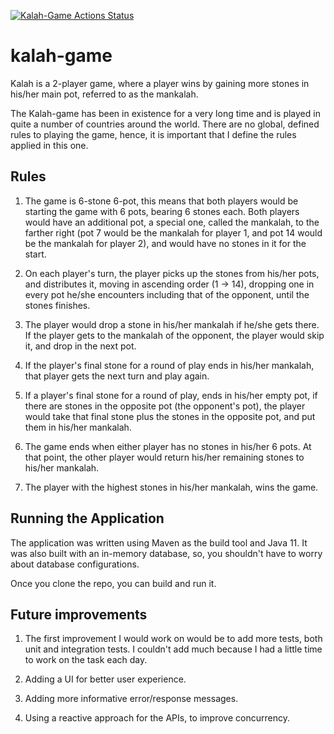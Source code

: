 [![Kalah-Game Actions Status](https://github.com/morlimoore/kalah-game/workflows/Kalah-Game/badge.svg)](https://github.com/morlimoore/kalah-game/actions)

# kalah-game

Kalah is a 2-player game, where a player wins by gaining more stones in his/her main pot, referred to as the mankalah.

The Kalah-game has been in existence for a very long time and is played in quite a number of countries around the world.
There are no global, defined rules to playing the game, hence, it is important that I define the rules applied in this one.

## Rules

1. The game is 6-stone 6-pot, this means that both players would be starting the game with 6 pots, bearing 6 
   stones each.
   Both players would have an additional pot, a special one, called the mankalah, to the farther right 
   (pot 7 would be the mankalah for player 1, and pot 14 would be the mankalah for player 2), and would have no 
   stones in it for the start.


2. On each player's turn, the player picks up the stones from his/her pots, and distributes it, moving in 
   ascending order (1 -> 14), dropping one in every pot he/she encounters including that of the opponent, until the
   stones finishes.
   

3. The player would drop a stone in his/her mankalah if he/she gets there. If the player gets to the mankalah of the
   opponent, the player would skip it, and drop in the next pot.


4. If the player's final stone for a round of play ends in his/her mankalah, that player gets the next turn and play 
   again.
   

5. If a player's final stone for a round of play, ends in his/her empty pot, if there are stones in the opposite pot 
   (the opponent's pot), the player would take that final stone plus the stones in the opposite pot, and put them 
   in his/her mankalah.
   

6. The game ends when either player has no stones in his/her 6 pots. At that point, the other player would return 
   his/her remaining stones to his/her mankalah.


7. The player with the highest stones in his/her mankalah, wins the game.


## Running the Application
The application was written using Maven as the build tool and Java 11. It was also built with an in-memory database, so,
you shouldn't have to worry about database configurations.

Once you clone the repo, you can build and run it.



## Future improvements
1. The first improvement I would work on would be to add more tests, both unit and integration tests.
I couldn't add much because I had a little time to work on the task each day.
   

2. Adding a UI for better user experience.


3. Adding more informative error/response messages.


4. Using a reactive approach for the APIs, to improve concurrency.
